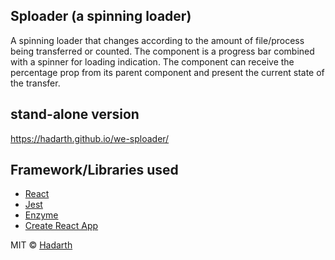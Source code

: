 
## Sploader (a spinning loader)
A spinning loader that changes according to the amount of file/process being transferred or counted.
The component <Sploader /> is a progress bar combined with a spinner for loading indication. The component can receive the percentage prop from its parent component and present the current state of the transfer.

## stand-alone version
https://hadarth.github.io/we-sploader/

## Framework/Libraries used
- [React](https://reactjs.org/)
- [Jest](https://jestjs.io/)
- [Enzyme](https://github.com/airbnb/enzyme)
- [Create React App](https://github.com/facebook/create-react-app)

MIT © [Hadarth]()
